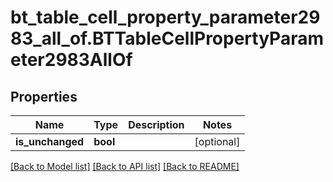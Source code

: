 # bt_table_cell_property_parameter2983_all_of.BTTableCellPropertyParameter2983AllOf

## Properties
Name | Type | Description | Notes
------------ | ------------- | ------------- | -------------
**is_unchanged** | **bool** |  | [optional] 

[[Back to Model list]](../README.md#documentation-for-models) [[Back to API list]](../README.md#documentation-for-api-endpoints) [[Back to README]](../README.md)



